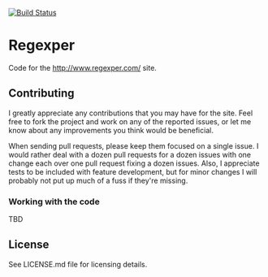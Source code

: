 [![Build Status](https://travis-ci.org/javallone/regexper.png)](https://travis-ci.org/javallone/regexper)

# Regexper

Code for the http://www.regexper.com/ site.

## Contributing

I greatly appreciate any contributions that you may have for the site. Feel free to fork the project and work on any of the reported issues, or let me know about any improvements you think would be beneficial.

When sending pull requests, please keep them focused on a single issue. I would rather deal with a dozen pull requests for a dozen issues with one change each over one pull request fixing a dozen issues. Also, I appreciate tests to be included with feature development, but for minor changes I will probably not put up much of a fuss if they're missing.

### Working with the code

TBD

## License

See LICENSE.md file for licensing details.
